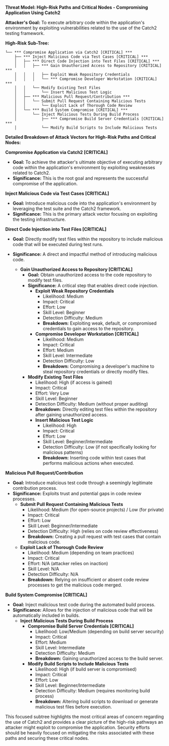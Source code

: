 **Threat Model: High-Risk Paths and Critical Nodes - Compromising Application Using Catch2**

**Attacker's Goal:** To execute arbitrary code within the application's environment by exploiting vulnerabilities related to the use of the Catch2 testing framework.

**High-Risk Sub-Tree:**

```
└── *** Compromise Application via Catch2 [CRITICAL] ***
    ├── *** Inject Malicious Code via Test Cases [CRITICAL] ***
    │   ├── *** Direct Code Injection into Test Files [CRITICAL] ***
    │   │   ├── *** Gain Unauthorized Access to Repository [CRITICAL] ***
    │   │   │   ├── Exploit Weak Repository Credentials
    │   │   │   └── *** Compromise Developer Workstation [CRITICAL] ***
    │   │   └── Modify Existing Test Files
    │   │       └── Insert Malicious Test Logic
    │   ├── *** Malicious Pull Request/Contribution ***
    │   │   └── Submit Pull Request Containing Malicious Tests
    │   │       └── Exploit Lack of Thorough Code Review
    │   └── *** Build System Compromise [CRITICAL] ***
    │       └── Inject Malicious Tests During Build Process
    │           ├── *** Compromise Build Server Credentials [CRITICAL] ***
    │           └── Modify Build Scripts to Include Malicious Tests
```

**Detailed Breakdown of Attack Vectors for High-Risk Paths and Critical Nodes:**

**Compromise Application via Catch2 [CRITICAL]**

* **Goal:** To achieve the attacker's ultimate objective of executing arbitrary code within the application's environment by exploiting weaknesses related to Catch2.
* **Significance:** This is the root goal and represents the successful compromise of the application.

**Inject Malicious Code via Test Cases [CRITICAL]**

* **Goal:** Introduce malicious code into the application's environment by leveraging the test suite and the Catch2 framework.
* **Significance:** This is the primary attack vector focusing on exploiting the testing infrastructure.

**Direct Code Injection into Test Files [CRITICAL]**

* **Goal:** Directly modify test files within the repository to include malicious code that will be executed during test runs.
* **Significance:** A direct and impactful method of introducing malicious code.

    * **Gain Unauthorized Access to Repository [CRITICAL]**
        * **Goal:** Obtain unauthorized access to the code repository to modify test files.
        * **Significance:** A critical step that enables direct code injection.
            * **Exploit Weak Repository Credentials**
                * Likelihood: Medium
                * Impact: Critical
                * Effort: Low
                * Skill Level: Beginner
                * Detection Difficulty: Medium
                * **Breakdown:** Exploiting weak, default, or compromised credentials to gain access to the repository.
            * **Compromise Developer Workstation [CRITICAL]**
                * Likelihood: Medium
                * Impact: Critical
                * Effort: Medium
                * Skill Level: Intermediate
                * Detection Difficulty: Low
                * **Breakdown:** Compromising a developer's machine to steal repository credentials or directly modify files.
        * **Modify Existing Test Files**
            * Likelihood: High (if access is gained)
            * Impact: Critical
            * Effort: Very Low
            * Skill Level: Beginner
            * Detection Difficulty: Medium (without proper auditing)
            * **Breakdown:** Directly editing test files within the repository after gaining unauthorized access.
            * **Insert Malicious Test Logic**
                * Likelihood: High
                * Impact: Critical
                * Effort: Low
                * Skill Level: Beginner/Intermediate
                * Detection Difficulty: Low (if not specifically looking for malicious patterns)
                * **Breakdown:** Inserting code within test cases that performs malicious actions when executed.

**Malicious Pull Request/Contribution**

* **Goal:** Introduce malicious test code through a seemingly legitimate contribution process.
* **Significance:** Exploits trust and potential gaps in code review processes.
    * **Submit Pull Request Containing Malicious Tests**
        * Likelihood: Medium (for open-source projects) / Low (for private)
        * Impact: Critical
        * Effort: Low
        * Skill Level: Beginner/Intermediate
        * Detection Difficulty: High (relies on code review effectiveness)
        * **Breakdown:** Creating a pull request with test cases that contain malicious code.
    * **Exploit Lack of Thorough Code Review**
        * Likelihood: Medium (depending on team practices)
        * Impact: Critical
        * Effort: N/A (attacker relies on inaction)
        * Skill Level: N/A
        * Detection Difficulty: N/A
        * **Breakdown:** Relying on insufficient or absent code review processes to get the malicious code merged.

**Build System Compromise [CRITICAL]**

* **Goal:** Inject malicious test code during the automated build process.
* **Significance:** Allows for the injection of malicious code that will be automatically included in builds.
    * **Inject Malicious Tests During Build Process**
        * **Compromise Build Server Credentials [CRITICAL]**
            * Likelihood: Low/Medium (depending on build server security)
            * Impact: Critical
            * Effort: Medium
            * Skill Level: Intermediate
            * Detection Difficulty: Medium
            * **Breakdown:** Gaining unauthorized access to the build server.
        * **Modify Build Scripts to Include Malicious Tests**
            * Likelihood: High (if build server is compromised)
            * Impact: Critical
            * Effort: Low
            * Skill Level: Beginner/Intermediate
            * Detection Difficulty: Medium (requires monitoring build process)
            * **Breakdown:** Altering build scripts to download or generate malicious test files before execution.

This focused subtree highlights the most critical areas of concern regarding the use of Catch2 and provides a clear picture of the high-risk pathways an attacker might exploit to compromise the application. Security efforts should be heavily focused on mitigating the risks associated with these paths and securing these critical nodes.